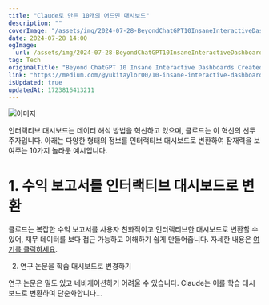 ```yaml
---
title: "Claude로 만든 10개의 어드민 대시보드"
description: ""
coverImage: "/assets/img/2024-07-28-BeyondChatGPT10InsaneInteractiveDashboardsCreatedbyClaude_0.png"
date: 2024-07-28 14:00
ogImage: 
  url: /assets/img/2024-07-28-BeyondChatGPT10InsaneInteractiveDashboardsCreatedbyClaude_0.png
tag: Tech
originalTitle: "Beyond ChatGPT 10 Insane Interactive Dashboards Created by Claude"
link: "https://medium.com/@yukitaylor00/10-insane-interactive-dashboards-created-by-claude-cd094168bb39"
isUpdated: true
updatedAt: 1723816413211
---
```




![이미지](/assets/img/2024-07-28-BeyondChatGPT10InsaneInteractiveDashboardsCreatedbyClaude_0.png)

인터랙티브 대시보드는 데이터 해석 방법을 혁신하고 있으며, 클로드는 이 혁신의 선두주자입니다. 아래는 다양한 형태의 정보를 인터랙티브 대시보드로 변환하여 잠재력을 보여주는 10가지 놀라운 예시입니다.

# 1. 수익 보고서를 인터랙티브 대시보드로 변환

클로드는 복잡한 수익 보고서를 사용자 친화적이고 인터랙티브한 대시보드로 변환할 수 있어, 재무 데이터를 보다 접근 가능하고 이해하기 쉽게 만들어줍니다. 자세한 내용은 [여기를 클릭하세요](링크).

<div class="content-ad"></div>

2. 연구 논문을 학습 대시보드로 변경하기

연구 논문은 밀도 있고 네비게이션하기 어려울 수 있습니다. Claude는 이를 학습 대시보드로 변환하여 단순화합니다...
